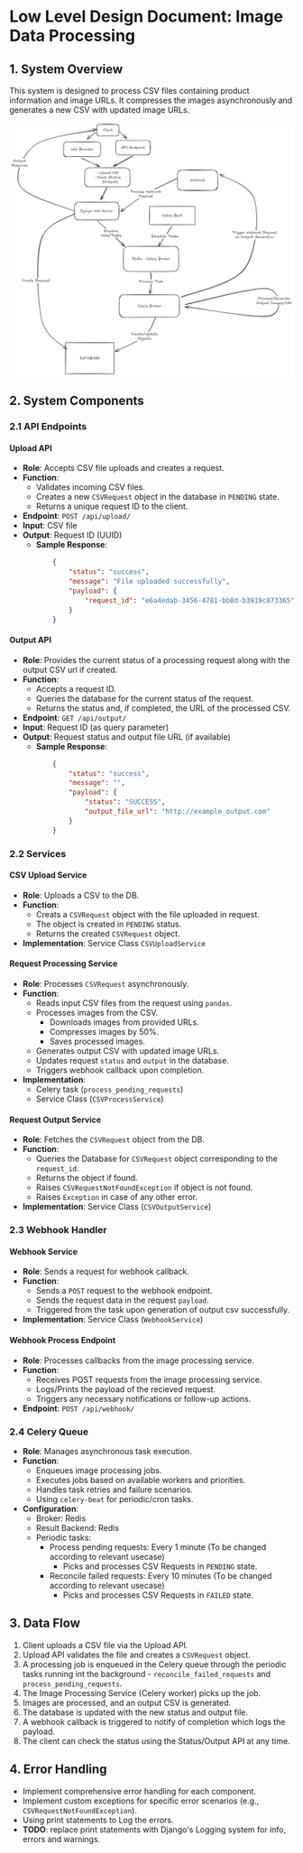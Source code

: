 # Low Level Design Document: Image Data Processing

## 1. System Overview
This system is designed to process CSV files containing product information and image URLs. It compresses the images asynchronously and generates a new CSV with updated image URLs.
<p align="center">
    <img src="../Docs/images/System-Visualization.png">
</p>

## 2. System Components

### 2.1 API Endpoints
#### Upload API
- **Role**: Accepts CSV file uploads and creates a request.
- **Function**: 
    - Validates incoming CSV files.
    - Creates a new `CSVRequest` object in the database in `PENDING` state.
    - Returns a unique request ID to the client.
- **Endpoint**: `POST /api/upload/`
- **Input**: CSV file
- **Output**: Request ID (UUID)
    - **Sample Response**:
        ```json
            {
                "status": "success",
                "message": "File uploaded successfully",
                "payload": {
                    "request_id": "e6a4edab-3456-4781-bb8d-b3919c873365"
                }
            }
        ```

#### Output API
- **Role**: Provides the current status of a processing request along with the output CSV url if created.
- **Function**: 
    - Accepts a request ID.
    - Queries the database for the current status of the request.
    - Returns the status and, if completed, the URL of the processed CSV.
- **Endpoint**: `GET /api/output/`
- **Input**: Request ID (as query parameter)
- **Output**: Request status and output file URL (if available)
    - **Sample Response**:
        ```json
            {
                "status": "success",
                "message": "",
                "payload": {
                    "status": "SUCCESS",
                    "output_file_url": "http://example_output.com"
                }
            }
        ```


### 2.2 Services
#### CSV Upload Service
- **Role**: Uploads a CSV to the DB.
- **Function**:
    - Creats a `CSVRequest` object with the file uploaded in request.
    - The object is created in `PENDING` status.
    - Returns the created `CSVRequest` object.
- **Implementation**: Service Class `CSVUploadService`

#### Request Processing Service
- **Role**: Processes `CSVRequest` asynchronously.
- **Function**:
    - Reads input CSV files from the request using `pandas`.
    - Processes images from the CSV.
        - Downloads images from provided URLs.
        - Compresses images by 50%.
        - Saves processed images.
    - Generates output CSV with updated image URLs.
    - Updates request `status` and `output` in the database.
    - Triggers webhook callback upon completion.
- **Implementation**:
    - Celery task (`process_pending_requests`)
    - Service Class (`CSVProcessService`)

#### Request Output Service
- **Role**: Fetches the `CSVRequest` object from the DB.
- **Function**:
    - Queries the Database for `CSVRequest` object corresponding to the `request_id`.
    - Returns the object if found.
    - Raises `CSVRequestNotFoundException` if object is not found.
    - Raises `Exception` in case of any other error.
- **Implementation**: Service Class (`CSVOutputService`)

### 2.3 Webhook Handler

#### Webhook Service
- **Role**: Sends a request for webhook callback.
- **Function**:
    - Sends a `POST` request to the webhook endpoint.
    - Sends the request data in the request `payload`.
    - Triggered from the task upon generation of output csv successfully.
- **Implementation**: Service Class (`WebhookService`)

#### Webhook Process Endpoint
- **Role**: Processes callbacks from the image processing service.
- **Function**:
    - Receives POST requests from the image processing service.
    - Logs/Prints the payload of the recieved request.
    - Triggers any necessary notifications or follow-up actions.
- **Endpoint**: `POST /api/webhook/`

### 2.4 Celery Queue
- **Role**: Manages asynchronous task execution.
- **Function**:
  - Enqueues image processing jobs.
  - Executes jobs based on available workers and priorities.
  - Handles task retries and failure scenarios.
  - Using `celery-beat` for periodic/cron tasks.
- **Configuration**:
  - Broker: Redis
  - Result Backend: Redis
  - Periodic tasks:
    - Process pending requests: Every 1 minute (To be changed according to relevant usecase)
        - Picks and processes CSV Requests in `PENDING` state.
    - Reconcile failed requests: Every 10 minutes (To be changed according to relevant usecase)
        - Picks and processes CSV Requests in `FAILED` state.

## 3. Data Flow

1. Client uploads a CSV file via the Upload API.
2. Upload API validates the file and creates a `CSVRequest` object.
3. A processing job is enqueued in the Celery queue through the periodic tasks running int the background - `reconcile_failed_requests` and `process_pending_requests`.
4. The Image Processing Service (Celery worker) picks up the job.
5. Images are processed, and an output CSV is generated.
6. The database is updated with the new status and output file.
7. A webhook callback is triggered to notify of completion which logs the payload.
8. The client can check the status using the Status/Output API at any time.

## 4. Error Handling
- Implement comprehensive error handling for each component.
- Implement custom exceptions for specific error scenarios (e.g., `CSVRequestNotFoundException`).
- Using print statements to Log the errors.
- **TODO**: replace print statements with Django's Logging system for info, errors and warnings.
